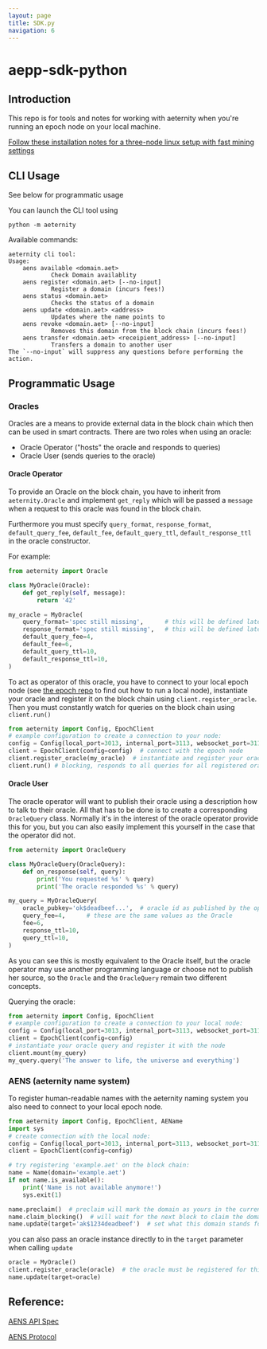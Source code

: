 ```yaml
---
layout: page
title: SDK.py
navigation: 6
---
```


# aepp-sdk-python

## Introduction

This repo is for tools and notes for working with aeternity when you're running
an epoch node on your local machine.

[Follow these installation notes for a three-node linux setup with fast mining settings](https://github.com/aeternity/aepp-sdk-python/blob/master/INSTALL.md)

## CLI Usage

See below for programmatic usage

You can launch the CLI tool using
```
python -m aeternity
```

Available commands:
```
aeternity cli tool:
Usage:
    aens available <domain.aet>
            Check Domain availablity
    aens register <domain.aet> [--no-input]
            Register a domain (incurs fees!)
    aens status <domain.aet>
            Checks the status of a domain
    aens update <domain.aet> <address>
            Updates where the name points to
    aens revoke <domain.aet> [--no-input]
            Removes this domain from the block chain (incurs fees!)
    aens transfer <domain.aet> <receipient_address> [--no-input]
            Transfers a domain to another user
The `--no-input` will suppress any questions before performing the action.

```

## Programmatic Usage

### Oracles

Oracles are a means to provide external data in the block chain which then
can be used in smart contracts. There are two roles when using an oracle:

 - Oracle Operator ("hosts" the oracle and responds to queries)
 - Oracle User (sends queries to the oracle)


#### Oracle Operator

To provide an Oracle on the block chain, you have to inherit from
`aeternity.Oracle` and implement `get_reply` which will be passed a `message`
when a request to this oracle was found in the block chain.

Furthermore you must specify `query_format`, `response_format`,
`default_query_fee`, `default_fee`, `default_query_ttl`, `default_response_ttl`
in the oracle constructor.

For example:
```python
from aeternity import Oracle

class MyOracle(Oracle):
    def get_reply(self, message):
        return '42'

my_oracle = MyOracle(
    query_format='spec still missing',      # this will be defined later
    response_format='spec still missing',   # this will be defined later
    default_query_fee=4,
    default_fee=6,
    default_query_ttl=10,
    default_response_ttl=10,
)
```

To act as operator of this oracle, you have to connect to your local epoch node
(see [the epoch repo](https://github.com/aeternity/epoch) to find out how to run
a local node), instantiate your oracle and register it on the block chain using
`client.register_oracle`. Then you must constantly watch for queries on the
block chain using `client.run()`

```python
from aeternity import Config, EpochClient
# example configuration to create a connection to your node:
config = Config(local_port=3013, internal_port=3113, websocket_port=3114)
client = EpochClient(config=config)  # connect with the epoch node
client.register_oracle(my_oracle)  # instantiate and register your oracle
client.run() # blocking, responds to all queries for all registered oracles
```

#### Oracle User

The oracle operator will want to publish their oracle using a description how
to talk to their oracle. All that has to be done is to create a corresponding
`OracleQuery` class. Normally it's in the interest of the oracle operator 
provide this for you, but you can also easily implement this yourself in the
case that the operator did not.

```python
from aeternity import OracleQuery

class MyOracleQuery(OracleQuery):    
    def on_response(self, query):
        print('You requested %s' % query)
        print('The oracle responded %s' % query)

my_query = MyOracleQuery(
    oracle_pubkey='ok$deadbeef...',  # oracle id as published by the operator
    query_fee=4,      # these are the same values as the Oracle
    fee=6,
    response_ttl=10,
    query_ttl=10,
)
```

As you can see this is mostly equivalent to the Oracle itself, but the oracle
operator may use another programming language or choose not to publish her
source, so the `Oracle` and the `OracleQuery` remain two different concepts.

Querying the oracle:

```python
from aeternity import Config, EpochClient
# example configuration to create a connection to your local node:
config = Config(local_port=3013, internal_port=3113, websocket_port=3114)
client = EpochClient(config=config)
# instantiate your oracle query and register it with the node
client.mount(my_query)
my_query.query('The answer to life, the universe and everything')
``` 



### AENS (aeternity name system)

To register human-readable names with the aeternity naming system you also need
to connect to your local epoch node.

```python
from aeternity import Config, EpochClient, AEName
import sys
# create connection with the local node:
config = Config(local_port=3013, internal_port=3113, websocket_port=3114)
client = EpochClient(config=config)

# try registering 'example.aet' on the block chain:
name = Name(domain='example.aet')
if not name.is_available():
    print('Name is not available anymore!')
    sys.exit(1)

name.preclaim()  # preclaim will mark the domain as yours in the current block
name.claim_blocking()  # will wait for the next block to claim the domain
name.update(target='ak$1234deadbeef')  # set what this domain stands for
```
you can also pass an oracle instance directly to in the `target` parameter
when calling `update`

```python
oracle = MyOracle()
client.register_oracle(oracle)  # the oracle must be registered for this to work
name.update(target=oracle)
```

## Reference:

[AENS API Spec](https://github.com/aeternity/protocol/blob/master/epoch/api/naming_system_api_usage.md)

[AENS Protocol](https://github.com/aeternity/protocol/blob/master/AENS.md)


